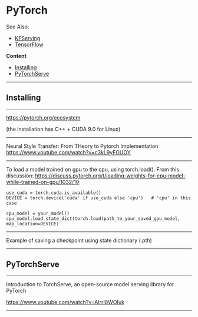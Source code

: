 # PyTorch

See Also:

  - [KFServing](KFServing.md)
  - [TensorFlow](TensorFlow.md)


**Content**

 - [Installing](PyTorch.md#Installing)
 - [PyTorchServe](PyTorch.md#PyTorchServe)

---

## Installing

---

https://pytorch.org/ecosystem

(the installation has C++ + CUDA 9.0 for Linux)

---

Neural Style Transfer: From THeory to Pytorch Implementation
https://www.youtube.com/watch?v=c3kL9yFGUOY

---

To load a model trained on gpu to the cpu, using torch.load(). From this discussion:
https://discuss.pytorch.org/t/loading-weights-for-cpu-model-while-trained-on-gpu/1032/10

    use_cuda = torch.cuda.is_available()
    DEVICE = torch.device('cuda' if use_cuda else 'cpu')   # 'cpu' in this case

    cpu_model = your_model()
    cpu_model.load_state_dict(torch.load(path_to_your_saved_gpu_model, map_location=DEVICE)

---

Example of saving  a checkpoint using state dictionary (.pth)
 


---

## PyTorchServe

---

Introduction to TorchServe, an open-source model serving library for PyTorch

https://www.youtube.com/watch?v=AIrrI8WOIuk

---